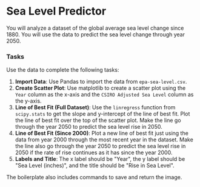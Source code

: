 # Sea Level Predictor

You will analyze a dataset of the global average sea level change since 1880. You will use the data to predict the sea level change through year 2050.

### Tasks

Use the data to complete the following tasks:

1. **Import Data**: Use Pandas to import the data from `epa-sea-level.csv`.
2. **Create Scatter Plot**: Use matplotlib to create a scatter plot using the `Year` column as the x-axis and the `CSIRO Adjusted Sea Level` column as the y-axis.
3. **Line of Best Fit (Full Dataset)**: Use the `linregress` function from `scipy.stats` to get the slope and y-intercept of the line of best fit. Plot the line of best fit over the top of the scatter plot. Make the line go through the year 2050 to predict the sea level rise in 2050.
4. **Line of Best Fit (Since 2000)**: Plot a new line of best fit just using the data from year 2000 through the most recent year in the dataset. Make the line also go through the year 2050 to predict the sea level rise in 2050 if the rate of rise continues as it has since the year 2000.
5. **Labels and Title**: The x label should be "Year", the y label should be "Sea Level (inches)", and the title should be "Rise in Sea Level".

The boilerplate also includes commands to save and return the image.
